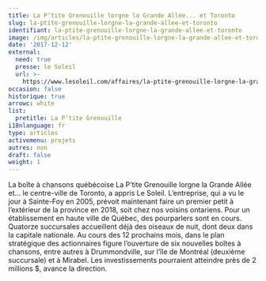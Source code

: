 ```yaml
---
title: La P’tite Grenouille lorgne la Grande Allée... et Toronto
slug: la-ptite-grenouille-lorgne-la-grande-allee-et-toronto
identifiant: la-ptite-grenouille-lorgne-la-grande-allee-et-toronto
image: /img/articles/la-ptite-grenouille-lorgne-la-grande-allee-et-toronto.jpg
date: '2017-12-12'
external:
  need: true
  presse: le Soleil
  url: >-
    https://www.lesoleil.com/affaires/la-ptite-grenouille-lorgne-la-grande-allee-et-toronto-584e4b6864a5f40b9d99c6e422bff184
occasion: false
historique: true
arrowc: white
list:
  pretitle: La P’tite Grenouille
i18nlanguage: fr
type: articles
activemenu: projets
autres: non
draft: false
weight: 1
---
```

La boîte à chansons québécoise La P’tite Grenouille lorgne la Grande Allée et... le centre-ville de Toronto, a appris Le Soleil. L’entreprise, qui a vu le jour à Sainte-Foy en 2005, prévoit maintenant faire un premier petit à l’extérieur de la province en 2018, soit chez nos voisins ontariens. Pour un établissement en haute ville de Québec, des pourparlers sont en cours. Quatorze succursales accueillent déjà des oiseaux de nuit, dont deux dans la capitale nationale. Au cours des 12 prochains mois, dans le plan stratégique des actionnaires figure l’ouverture de six nouvelles boîtes à chansons, entre autres à Drummondville, sur l’île de Montréal (deuxième succursale) et à Mirabel. Les investissements pourraient atteindre près de 2 millions $, avance la direction.
